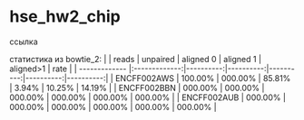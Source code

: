# hse_hw2_chip

ссылка 

статистика из bowtie_2:
|               | reads         | unpaired  | aligned 0 | aligned 1 | aligned>1 | rate      |
| ------------- |:-------------:|----------:|----------:|----------:|----------:|----------:|
| ENCFF002AWS   | 100.00%       | 000.00%   |  85.81%   |   3.94%   |  10.25%   |  14.19%   |
| ENCFF002BBN   | 000.00%       | 000.00%   | 000.00%   | 000.00%   | 000.00%   | 000.00%   |
| ENCFF002AUB   | 000.00%       | 000.00%   | 000.00%   | 000.00%   | 000.00%   | 000.00%   |
